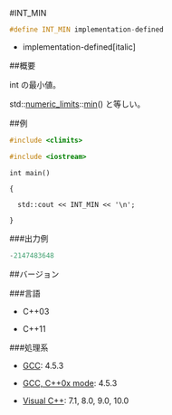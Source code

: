 #INT_MIN
```cpp
#define INT_MIN implementation-defined
```
* implementation-defined[italic]

##概要

int の最小値。

std::[numeric_limits](/reference/limits/numeric_limits.md)<int>::[min](/reference/limits/numeric_limits/min.md)() と等しい。



##例

```cpp
#include <climits>

#include <iostream>
```

`int main()`

`{`

`  std::cout << INT_MIN << '\n';`

`}`



###出力例

```cpp
-2147483648
```

##バージョン


###言語


- C++03

- C++11

###処理系


- [GCC](/implementation#gcc.md): 4.5.3

- [GCC, C++0x mode](/implementation#gcc.md): 4.5.3

- [Visual C++](/implementation#visual_cpp.md): 7.1, 8.0, 9.0, 10.0


